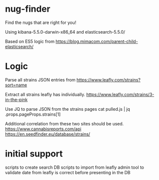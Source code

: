 # nug-finder
Find the nugs that are right for you!

Using kibana-5.5.0-darwin-x86_64 and elasticsearch-5.5.0/

Based on ES5 logic from https://blog.mimacom.com/parent-child-elasticsearch/

# Logic 
Parse all strains JSON entries from 
https://www.leafly.com/strains?sort=name

Extract all strains leafly has individually. 
https://www.leafly.com/strains/3-in-the-pink

Use JQ to parse JSON from the strains pages
cat pulled.js | jq .props.pageProps.strains[1]

Additional correlation from these two sites should be used. 
https://www.cannabisreports.com/api
https://en.seedfinder.eu/database/strains/


# initial support
scripts to create search DB
scripts to import from leafly 
admin tool to validate date from leafly is correct before presenting in the DB

